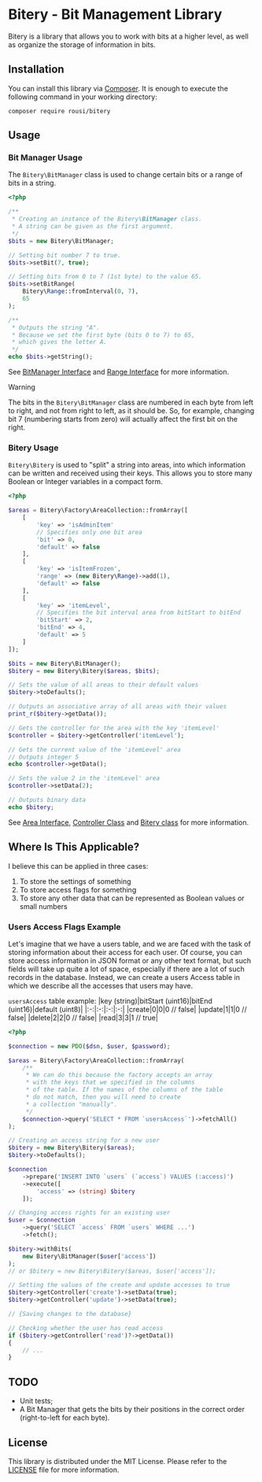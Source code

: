 # Bitery - Bit Management Library

Bitery is a library that allows you to work with bits at a higher level, as well as organize the storage of information in bits.

## Installation

You can install this library via [Composer](https://github.com/composer/composer). It is enough to execute the following command in your working directory:
```shell
composer require rousi/bitery
```

## Usage

### Bit Manager Usage

The ```Bitery\BitManager``` class is used to change certain bits or a range of bits in a string.

```php
<?php

/**
 * Creating an instance of the Bitery\BitManager class.
 * A string can be given as the first argument.
 */
$bits = new Bitery\BitManager;

// Setting bit number 7 to true.
$bits->setBit(7, true);

// Setting bits from 0 to 7 (1st byte) to the value 65.
$bits->setBitRange(
    Bitery\Range::fromInterval(0, 7),
    65
);

/**
 * Outputs the string "A".
 * Because we set the first byte (bits 0 to 7) to 65,
 * which gives the letter A.
 */
echo $bits->getString();
```

See [BitManager Interface](/src/Interface/BitManager.php) and [Range Interface](/src/Interface/Range.php) for more information.

> [!WARNING]
> The bits in the ```Bitery\BitManager``` class are numbered in each byte from left to right, and not from right to left, as it should be. So, for example, changing bit 7 (numbering starts from zero) will actually affect the first bit on the right.

### Bitery Usage

```Bitery\Bitery``` is used to "split" a string into areas, into which information can be written and received using their keys. This allows you to store many Boolean or Integer variables in a compact form.

```php
<?php

$areas = Bitery\Factory\AreaCollection::fromArray([
    [
        'key' => 'isAdminItem'
        // Specifies only one bit area
        'bit' => 0,
        'default' => false
    ],
    [
        'key' => 'isItemFrozen',
        'range' => (new Bitery\Range)->add(1),
        'default' => false
    ],
    [
        'key' => 'itemLevel',
        // Specifies the bit interval area from bitStart to bitEnd
        'bitStart' => 2,
        'bitEnd' => 4,
        'default' => 5
    ]
]);

$bits = new Bitery\BitManager();
$bitery = new Bitery\Bitery($areas, $bits);

// Sets the value of all areas to their default values
$bitery->toDefaults();

// Outputs an associative array of all areas with their values
print_r($bitery->getData());

// Gets the controller for the area with the key 'itemLevel'
$controller = $bitery->getController('itemLevel');

// Gets the current value of the 'itemLevel' area
// Outputs integer 5
echo $controller->getData();

// Sets the value 2 in the 'itemLevel' area
$controller->setData(2);

// Outputs binary data
echo $bitery;
```

See [Area Interface](/src/Interface/Area.php), [Controller Class](/src/Controller.php) and [Bitery class](/src/Bitery.php) for more information.

## Where Is This Applicable?

I believe this can be applied in three cases:
1. To store the settings of something
2. To store access flags for something
3. To store any other data that can be represented as Boolean values or small numbers

### Users Access Flags Example

Let's imagine that we have a users table, and we are faced with the task of storing information about their access for each user. Of course, you can store access information in JSON format or any other text format, but such fields will take up quite a lot of space, especially if there are a lot of such records in the database. Instead, we can create a users Access table in which we describe all the accesses that users may have.

`usersAccess` table example:
|key (string)|bitStart (uint16)|bitEnd (uint16)|default (uint8)|
|:-:|:-:|:-:|:-:|
|create|0|0|0 // false|
|update|1|1|0 // false|
|delete|2|2|0 // false|
|read|3|3|1 // true|

```php
<?php

$connection = new PDO($dsn, $user, $password);

$areas = Bitery\Factory\AreaCollection::fromArray(
    /**
     * We can do this because the factory accepts an array
     * with the keys that we specified in the columns
     * of the table. If the names of the columns of the table
     * do not match, then you will need to create 
     * a collection "manually".
     */
    $connection->query('SELECT * FROM `usersAccess`')->fetchAll()
);

// Creating an access string for a new user
$bitery = new Bitery\Bitery($areas);
$bitery->toDefaults();

$connection
    ->prepare('INSERT INTO `users` (`access`) VALUES (:access)')
    ->execute([
        'access' => (string) $bitery
    ]);

// Changing access rights for an existing user
$user = $connection
    ->query('SELECT `access` FROM `users` WHERE ...')
    ->fetch();

$bitery->withBits(
    new Bitery\BitManager($user['access'])
);
// or $bitery = new Bitery\Bitery($areas, $user['access']);

// Setting the values of the create and update accesses to true
$bitery->getController('create')->setData(true);
$bitery->getController('update')->setData(true);

// {Saving changes to the database}

// Checking whether the user has read access
if ($bitery->getController('read')?->getData())
{
    // ...
}
```

## TODO

- Unit tests;
- A Bit Manager that gets the bits by their positions in the correct order (right-to-left for each byte).

## License
This library is distributed under the MIT License. Please refer to the [LICENSE](/LICENSE) file for more information.